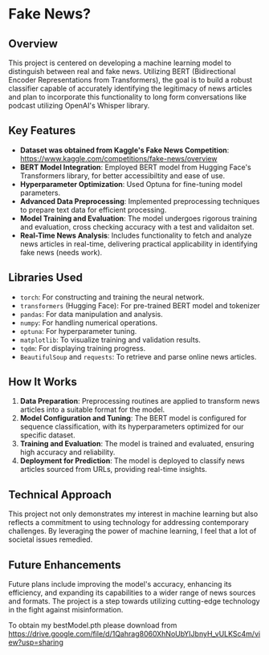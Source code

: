 # Fake News?

## Overview
This project is centered on developing a machine learning model to distinguish between real and fake news. Utilizing BERT (Bidirectional Encoder Representations from Transformers), the goal is to build a robust classifier capable of accurately identifying the legitimacy of news articles and plan to incorporate this functionality to long form conversations like podcast utilizing OpenAI's Whisper library.

## Key Features
- **Dataset was obtained from Kaggle's Fake News Competition**: https://www.kaggle.com/competitions/fake-news/overview 
- **BERT Model Integration**: Employed BERT model from Hugging Face's Transformers library, for better accessibiltity and ease of use.
- **Hyperparameter Optimization**: Used Optuna for fine-tuning model parameters.
- **Advanced Data Preprocessing**: Implemented preprocessing techniques to prepare text data for efficient processing.
- **Model Training and Evaluation**: The model undergoes rigorous training and evaluation, cross checking accuracy with a test and validaiton set.
- **Real-Time News Analysis**: Includes functionality to fetch and analyze news articles in real-time, delivering practical applicability in identifying fake news (needs work).

## Libraries Used
- `torch`: For constructing and training the neural network.
- `transformers` (Hugging Face): For pre-trained BERT model and tokenizer
- `pandas`: For data manipulation and analysis.
- `numpy`: For handling numerical operations.
- `optuna`: For hyperparameter tuning.
- `matplotlib`: To visualize training and validation results.
- `tqdm`: For displaying training progress.
- `BeautifulSoup` and `requests`: To retrieve and parse online news articles.

## How It Works
1. **Data Preparation**: Preprocessing routines are applied to transform news articles into a suitable format for the model.
2. **Model Configuration and Tuning**: The BERT model is configured for sequence classification, with its hyperparameters optimized for our specific dataset.
3. **Training and Evaluation**: The model is trained and evaluated, ensuring high accuracy and reliability.
4. **Deployment for Prediction**: The model is deployed to classify news articles sourced from URLs, providing real-time insights.

## Technical Approach
This project not only demonstrates my interest in machine learning but also reflects a commitment to using technology for addressing contemporary challenges. By leveraging the power of machine learning, I feel that a lot of societal issues remedied.

## Future Enhancements
Future plans include improving the model's accuracy, enhancing its efficiency, and expanding its capabilities to a wider range of news sources and formats. The project is a step towards utilizing cutting-edge technology in the fight against misinformation.

To obtain my bestModel.pth please download from https://drive.google.com/file/d/1Qahrag8060XhNoUbYIJbnyH_vULKSc4m/view?usp=sharing
